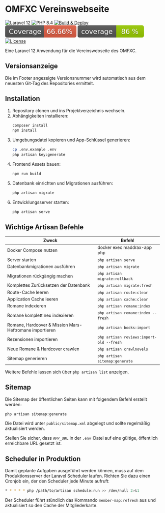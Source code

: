 # OMFXC Vereinswebseite

![Laravel 12](https://img.shields.io/badge/laravel-12-red?logo=laravel&style=flat)
![PHP 8.4](https://img.shields.io/badge/php-%5E8.4-blue?logo=php)
[![Build & Deploy](https://github.com/mcnamara84/omxfc-vereinswebseite/actions/workflows/deploy.yml/badge.svg?branch=main)](https://github.com/mcnamara84/omxfc-vereinswebseite/actions/workflows/deploy.yml)
![JS Coverage](https://raw.githubusercontent.com/McNamara84/omxfc-vereinswebseite/image-data/js-coverage.svg)
![PHP Coverage](https://raw.githubusercontent.com/McNamara84/omxfc-vereinswebseite/image-data/php-coverage.svg)
[![License](https://img.shields.io/badge/license-GPLv3-green)](https://github.com/mcnamara84/omxfc-vereinswebseite/blob/main/LICENSE)

Eine Laravel 12 Anwendung für die Vereinswebseite des OMFXC.

## Versionsanzeige

Die im Footer angezeigte Versionsnummer wird automatisch aus dem neuesten Git-Tag des Repositories ermittelt.

## Installation

1. Repository clonen und ins Projektverzeichnis wechseln.
2. Abhängigkeiten installieren:
   ```bash
   composer install
   npm install
   ```
3. Umgebungsdatei kopieren und App-Schlüssel generieren:
   ```bash
   cp .env.example .env
   php artisan key:generate
   ```
4. Frontend Assets bauen:
   ```bash
   npm run build
   ```
5. Datenbank einrichten und Migrationen ausführen:
   ```bash
   php artisan migrate
   ```
6. Entwicklungsserver starten:
   ```bash
   php artisan serve
   ```

## Wichtige Artisan Befehle

| Zweck | Befehl |
|-------|--------|
| Docker Compose nutzen | docker exec maddrax-app php
| Server starten | `php artisan serve` |
| Datenbankmigrationen ausführen | `php artisan migrate` |
| Migrationen rückgängig machen | `php artisan migrate:rollback` |
| Komplettes Zurücksetzen der Datenbank | `php artisan migrate:fresh` |
| Route-Cache leeren | `php artisan route:clear` |
| Application Cache leeren | `php artisan cache:clear` |
| Romane indexieren | `php artisan romane:index` |
| Romane komplett neu indexieren | `php artisan romane:index --fresh` |
| Romane, Hardcover & Mission Mars-Heftromane importieren | `php artisan books:import` |
| Rezensionen importieren | `php artisan reviews:import-old --fresh` |
| Neue Romane & Hardcover crawlen | `php artisan crawlnovels` |
| Sitemap generieren | `php artisan sitemap:generate` |

Weitere Befehle lassen sich über `php artisan list` anzeigen.

## Sitemap

Die Sitemap der öffentlichen Seiten kann mit folgendem Befehl erstellt werden:

```bash
php artisan sitemap:generate
```

Die Datei wird unter `public/sitemap.xml` abgelegt und sollte regelmäßig aktualisiert werden.

Stellen Sie sicher, dass `APP_URL` in der `.env`-Datei auf eine gültige, öffentlich erreichbare URL gesetzt ist.

## Scheduler in Produktion

Damit geplante Aufgaben ausgeführt werden können, muss auf dem Produktionsserver der Laravel Scheduler laufen.
Richten Sie dazu einen Cronjob ein, der den Scheduler jede Minute aufruft:

```bash
* * * * * php /path/to/artisan schedule:run >> /dev/null 2>&1
```

Der Scheduler führt stündlich das Kommando `member-map:refresh` aus und aktualisiert so den Cache der Mitgliederkarte.

